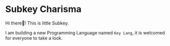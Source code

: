 # Subkey Charisma
Hi there👋! This is little Subkey. 

I am building a new Programming Language named `Key Lang`, it is welcomed for everyone to take a look. 
